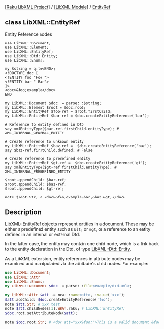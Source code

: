 [[Raku LibXML Project]](https://libxml-raku.github.io)
 / [[LibXML Module]](https://libxml-raku.github.io/LibXML-raku)
 / [EntityRef](https://libxml-raku.github.io/LibXML-raku/EntityRef)

class LibXML::EntityRef
-----------------------

Entity Reference nodes

    use LibXML::Document;
    use LibXML::Element;
    use LibXML::EntityRef;
    use LibXML::Dtd::Entity;
    use LibXML::Enums;

    my $string = q:to<END>;
    <!DOCTYPE doc [
    <!ENTITY foo "Foo ">
    <!ENTITY bar " Bar">
    ]>
    <doc>&foo;example</doc>
    END

    my LibXML::Document $doc .= parse: :$string;
    my LibXML::Element $root = $doc.root;
    my LibXML::EntityRef $foo-ref = $root.firstChild;
    my LibXML::EntityRef $bar-ref = $doc.createEntityReference('bar');

    # Reference to entity defined in DtD
    say xmlEntityType($bar-ref.firstChild.entityType); # XML_INTERNAL_GENERAL_ENTITY

    # Create reference to unknown entity
    my LibXML::EntityRef $baz-ref =  $doc.createEntityReference('baz');
    say $baz-ref.firstChild.defined; # False

    # Create reference to predefined entity
    my LibXML::EntityRef $gt-ref =  $doc.createEntityReference('gt');
    say xmlEntityType($gt-ref.firstChild.entityType); # XML_INTERNAL_PREDEFINED_ENTITY

    $root.appendChild: $bar-ref;
    $root.appendChild: $baz-ref;
    $root.appendChild: $gt-ref;

    note $root.Str; # <doc>&foo;example&bar;&baz;&gt;</doc>

Description
-----------

[LibXML::EntityRef](https://libxml-raku.github.io/LibXML-raku/EntityRef) objects represent entities in a document. These may be either a predefined entity such as `&lt;` or `&gt`, or a reference to an entity defined in an internal or external Dtd.

In the latter case, the entity may contain one child node, which is a link back to the entity declaration in the Dtd, of type [LibXML::Dtd::Entity](https://libxml-raku.github.io/LibXML-raku/Dtd/Entity).

As a LibXML extension, entity references in attribute nodes may be examined and manipulated via the attribute's child nodes. For example:

```raku
use LibXML::Document;
use LibXML::Attr;
use LibXML::Enums;
my LibXML::Document $doc .= parse: :file<example/dtd.xml>;

my LibXML::Attr $att .= new: :name<att>, :value('xxx');
$att.addChild: $doc.createEntityReference('foo');
note $att.Str; # xxx test
note $att.childNodes[1].WHAT.raku; # LibXML::EntityRef;
$doc.root.setAttributeNode($att);

note $doc.root.Str; # <doc att="xxx&foo;">This is a valid document &foo; !</doc>
```

